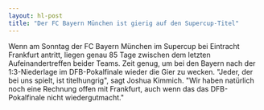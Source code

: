 ```yaml
---
layout: hl-post
title: "Der FC Bayern München ist gierig auf den Supercup-Titel"
---
```

Wenn am Sonntag der FC Bayern München im Supercup bei Eintracht Frankfurt antritt, liegen genau 85 Tage zwischen dem letzten Aufeinandertreffen beider Teams. Zeit genug, um bei den Bayern nach der 1:3-Niederlage im DFB-Pokalfinale wieder die Gier zu wecken. "Jeder, der bei uns spielt, ist titelhungrig", sagt Joshua Kimmich. "Wir haben natürlich noch eine Rechnung offen mit Frankfurt, auch wenn das das DFB-Pokalfinale nicht wiedergutmacht."
